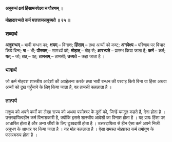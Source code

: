#### अनुबन्धं क्षयं हिंसामनपेक्ष्य च पौरुषम् ।
#### मोहादारभ्यते कर्म यत्तत्तामसमुच्यते ॥ २५ ॥

### शब्दार्थ

**अनुबन्धम्** – भावी बन्धन का; **क्षयम्** – विनाश; **हिंसाम्** – तथा अन्यों को कष्ट; **अनपेक्ष्य** – परिणाम पर विचार किये बिना; **च** – भी; **पौरुषम्** – सामर्थ्य को; **मोहात्** – मोह से; **आरभ्यते** – प्रारम्भ किया जाता है; **कर्म** – कर्म; **यत्** – जो; **तत्** – वह; **तामसम्** – तामसी; **उच्यते** – कहा जाता है ।

### भावार्थ

जो कर्म मोहवश शास्त्रीय आदेशों की अवहेलना करके तथा भावी बन्धन की परवाह किये बिना या हिंसा अथवा अन्यों को दुख पहुँचाने के लिए किया जाता है, वह तामसी कहलाता है ।

### तात्पर्य

मनुष्य को अपने कर्मों का लेखा राज्य को अथवा परमेश्वर के दूतों को, जिन्हें यमदूत कहते हैं, देना होता है । उत्तरदायित्वहीन कर्म विनाशकारी है, क्योंकि इससे शास्त्रीय आदेशों का विनाश होता है । यह प्रायः हिंसा पर आधारित होता है और अन्य जीवों के लिए दुःखदायी होता है । उत्तरदायित्व से हीन ऐसा कर्म अपने निजी अनुभव के आधार पर किया जाता है । यह मोह कहलाता है । ऐसा समस्त मोहग्रस्त कर्म तमोगुण के फलस्वरूप होता है ।